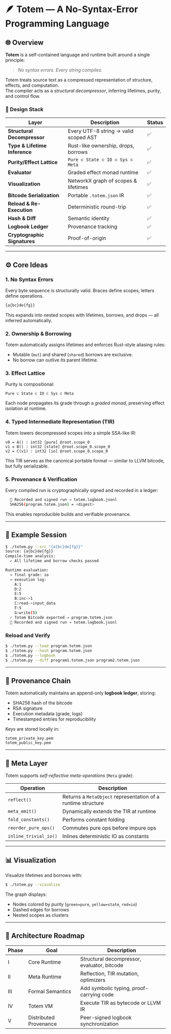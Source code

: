 # 🪶 Totem — A No-Syntax-Error Programming Language

## 🌐 Overview

**Totem** is a self-contained language and runtime built around a single principle:

> *No syntax errors. Every string compiles.*

Totem treats source text as a compressed representation of structure, effects, and computation.  
The compiler acts as a *structural decompressor*, inferring lifetimes, purity, and control flow.

### 🧩 Design Stack

| Layer | Description | Status |
|--------|-------------|--------|
| **Structural Decompressor** | Every UTF-8 string → valid scoped AST | ✅ |
| **Type & Lifetime Inference** | Rust-like ownership, drops, borrows | ✅ |
| **Purity/Effect Lattice** | `Pure ⊂ State ⊂ IO ⊂ Sys ⊂ Meta` | ✅ |
| **Evaluator** | Graded effect monad runtime | ✅ |
| **Visualization** | NetworkX graph of scopes & lifetimes | ✅ |
| **Bitcode Serialization** | Portable `.totem.json` IR | ✅ |
| **Reload & Re-Execution** | Deterministic round-trip | ✅ |
| **Hash & Diff** | Semantic identity | ✅ |
| **Logbook Ledger** | Provenance tracking | ✅ |
| **Cryptographic Signatures** | Proof-of-origin | ✅ |

---

## ⚙️ Core Ideas

### 1. **No Syntax Errors**
Every byte sequence is structurally valid. Braces define scopes; letters define operations.

```bash
{a{bc}de{fg}}
```

This expands into nested scopes with lifetimes, borrows, and drops — all inferred automatically.

### 2. **Ownership & Borrowing**
Totem automatically assigns lifetimes and enforces Rust-style aliasing rules:
- Mutable (`mut`) and shared (`shared`) borrows are exclusive.
- No borrow can outlive its parent lifetime.

### 3. **Effect Lattice**
Purity is compositional:

```
Pure ⊂ State ⊂ IO ⊂ Sys ⊂ Meta
```

Each node propagates its grade through a *graded monad*, preserving effect isolation at runtime.

### 4. **Typed Intermediate Representation (TIR)**
Totem lowers decompressed scopes into a simple SSA-like IR:

```plaintext
v0 = A() : int32 [pure] @root.scope_0
v1 = B() : int32 [state] @root.scope_0.scope_0
v2 = C(v1) : int32 [io] @root.scope_0.scope_0
```

This TIR serves as the canonical portable format — similar to LLVM bitcode, but fully serializable.

### 5. **Provenance & Verification**
Every compiled run is cryptographically signed and recorded in a ledger:

```bash
  📜 Recorded and signed run → totem.logbook.jsonl
  SHA256(program.totem.json) = <digest>
```

This enables reproducible builds and verifiable provenance.

---

## 🧮 Example Session

```bash
$ ./totem.py --src "{a{bc}de{fg}}"
Source: {a{bc}de{fg}}
Compile-time analysis:
  ✓ All lifetime and borrow checks passed

Runtime evaluation:
  → final grade: io
  → execution log:
    A:1
    D:2
    E:5
    B:inc->1
    C:read->input_data
    F:5
    G:write(5)
  ✓ Totem Bitcode exported → program.totem.json
  📜 Recorded and signed run → totem.logbook.jsonl
```

### Reload and Verify

```bash
$ ./totem.py --load program.totem.json
$ ./totem.py --hash program.totem.json
$ ./totem.py --logbook
$ ./totem.py --diff program1.totem.json program2.totem.json
```

---

## 🔐 Provenance Chain

Totem automatically maintains an append-only **logbook ledger**, storing:

- SHA256 hash of the bitcode  
- RSA signature  
- Execution metadata (grade, logs)  
- Timestamped entries for reproducibility

Keys are stored locally in:
```
totem_private_key.pem
totem_public_key.pem
```

---

## 🧭 Meta Layer

Totem supports *self-reflective meta-operations* (`Meta` grade):

| Operation | Description |
|------------|-------------|
| `reflect()` | Returns a `MetaObject` representation of a runtime structure |
| `meta_emit()` | Dynamically extends the TIR at runtime |
| `fold_constants()` | Performs constant folding |
| `reorder_pure_ops()` | Commutes pure ops before impure ops |
| `inline_trivial_io()` | Inlines deterministic IO as constants |

---

## 📊 Visualization

Visualize lifetimes and borrows with:

```bash
$ ./totem.py --visualize
```

The graph displays:
- Nodes colored by purity (`green=pure`, `yellow=state`, `red=io`)
- Dashed edges for borrows
- Nested scopes as clusters

---

## 🧱 Architecture Roadmap

| Phase | Goal | Description |
|-------|------|-------------|
| I | Core Runtime | Structural decompressor, evaluator, bitcode |
| II | Meta Runtime | Reflection, TIR mutation, optimizers |
| III | Formal Semantics | Add symbolic typing, proof-carrying code |
| IV | Totem VM | Execute TIR as bytecode or LLVM IR |
| V | Distributed Provenance | Peer-signed logbook synchronization |
